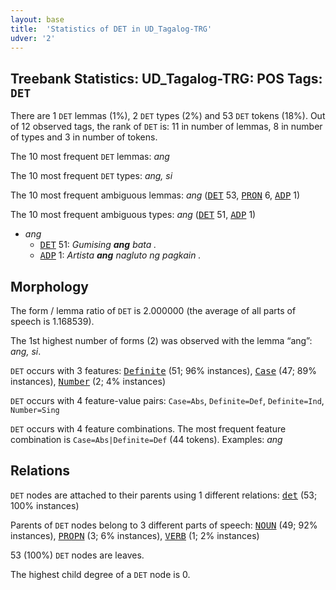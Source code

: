 ```yaml
---
layout: base
title:  'Statistics of DET in UD_Tagalog-TRG'
udver: '2'
---
```


## Treebank Statistics: UD_Tagalog-TRG: POS Tags: `DET`

There are 1 `DET` lemmas (1%), 2 `DET` types (2%) and 53 `DET` tokens (18%).
Out of 12 observed tags, the rank of `DET` is: 11 in number of lemmas, 8 in number of types and 3 in number of tokens.

The 10 most frequent `DET` lemmas: <em>ang</em>

The 10 most frequent `DET` types:  <em>ang, si</em>

The 10 most frequent ambiguous lemmas: <em>ang</em> (<tt><a href="tl_trg-pos-DET.html">DET</a></tt> 53, <tt><a href="tl_trg-pos-PRON.html">PRON</a></tt> 6, <tt><a href="tl_trg-pos-ADP.html">ADP</a></tt> 1)

The 10 most frequent ambiguous types:  <em>ang</em> (<tt><a href="tl_trg-pos-DET.html">DET</a></tt> 51, <tt><a href="tl_trg-pos-ADP.html">ADP</a></tt> 1)


* <em>ang</em>
  * <tt><a href="tl_trg-pos-DET.html">DET</a></tt> 51: <em>Gumising <b>ang</b> bata .</em>
  * <tt><a href="tl_trg-pos-ADP.html">ADP</a></tt> 1: <em>Artista <b>ang</b> nagluto ng pagkain .</em>

## Morphology

The form / lemma ratio of `DET` is 2.000000 (the average of all parts of speech is 1.168539).

The 1st highest number of forms (2) was observed with the lemma “ang”: <em>ang, si</em>.

`DET` occurs with 3 features: <tt><a href="tl_trg-feat-Definite.html">Definite</a></tt> (51; 96% instances), <tt><a href="tl_trg-feat-Case.html">Case</a></tt> (47; 89% instances), <tt><a href="tl_trg-feat-Number.html">Number</a></tt> (2; 4% instances)

`DET` occurs with 4 feature-value pairs: `Case=Abs`, `Definite=Def`, `Definite=Ind`, `Number=Sing`

`DET` occurs with 4 feature combinations.
The most frequent feature combination is `Case=Abs|Definite=Def` (44 tokens).
Examples: <em>ang</em>


## Relations

`DET` nodes are attached to their parents using 1 different relations: <tt><a href="tl_trg-dep-det.html">det</a></tt> (53; 100% instances)

Parents of `DET` nodes belong to 3 different parts of speech: <tt><a href="tl_trg-pos-NOUN.html">NOUN</a></tt> (49; 92% instances), <tt><a href="tl_trg-pos-PROPN.html">PROPN</a></tt> (3; 6% instances), <tt><a href="tl_trg-pos-VERB.html">VERB</a></tt> (1; 2% instances)

53 (100%) `DET` nodes are leaves.

The highest child degree of a `DET` node is 0.

